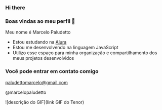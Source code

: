 ### Hi there 

### Boas vindas ao meu perfil 🩷

Meu nome é Marcelo Paludetto

- Estou estudando na [Alura](https://www.alura.com.br)
- Estou me desenvolvendo na linguagem JavaScript
- Utilizo esse espaço para minha organização e compartilhamento dos meus projetos desenvolvidos

### Você pode entrar em contato comigo

paludettomarcelo@gmail.com

@marcelopaludetto

![descrição do GIF](link GIF do Tenor)
